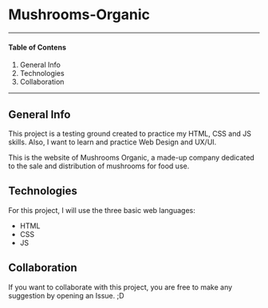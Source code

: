 # Mushrooms-Organic

***
#### Table of Contens
1. General Info
2. Technologies
3. Collaboration
***

## General Info
This project is a testing ground created to practice my HTML, CSS and JS skills. Also, I want to learn and practice Web Design and UX/UI.

This is the website of Mushrooms Organic, a made-up company dedicated to the sale and distribution of mushrooms for food use.

## Technologies
For this project, I will use the three basic web languages:

- HTML
- CSS
- JS

## Collaboration
If you want to collaborate with this project, you are free to make any suggestion by opening an Issue. ;D
